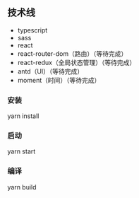 ## 技术线
  * typescript
  * sass
  * react
  * react-router-dom（路由）（等待完成） 
  * react-redux（全局状态管理）（等待完成） 
  * antd（UI）（等待完成） 
  * moment（时间）（等待完成）

### 安装
yarn install

### 启动
yarn start

### 编译
yarn build
